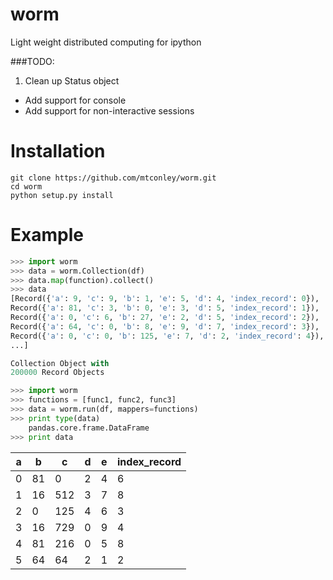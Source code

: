 # worm
Light weight distributed computing for ipython

###TODO:
1. Clean up Status object
* Add support for console
* Add support for non-interactive sessions

# Installation
```
git clone https://github.com/mtconley/worm.git
cd worm
python setup.py install
```

# Example
```python
>>> import worm
>>> data = worm.Collection(df)
>>> data.map(function).collect()
>>> data
[Record({'a': 9, 'c': 9, 'b': 1, 'e': 5, 'd': 4, 'index_record': 0}),
Record({'a': 81, 'c': 3, 'b': 0, 'e': 3, 'd': 5, 'index_record': 1}),
Record({'a': 0, 'c': 6, 'b': 27, 'e': 2, 'd': 5, 'index_record': 2}),
Record({'a': 64, 'c': 0, 'b': 8, 'e': 9, 'd': 7, 'index_record': 3}),
Record({'a': 0, 'c': 0, 'b': 125, 'e': 7, 'd': 2, 'index_record': 4}),
...]

Collection Object with
200000 Record Objects
```

```python
>>> import worm
>>> functions = [func1, func2, func3]
>>> data = worm.run(df, mappers=functions)
>>> print type(data)
    pandas.core.frame.DataFrame
>>> print data
```
| a | b | c | d | e | index_record |
| --- | --- | --- | --- | --- | ------------ |
| 0 | 81 | 0 | 2 | 4 | 6 | 0 |
| 1 | 16 | 512 | 3 | 7 | 8 | 1 |
| 2 | 0 | 125 | 4 | 6 | 3 | 2 |
| 3 | 16 | 729 | 0 | 9 | 4 | 3 |
| 4 | 81 | 216 | 0 | 5 | 8 | 4 |
| 5 | 64 | 64 | 2 | 1 | 2 | 5 |
